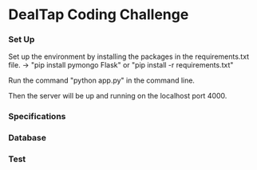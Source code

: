 # DealTap Coding Challenge

### Set Up

Set up the environment by installing the packages in the requirements.txt file.
-> "pip install pymongo Flask" or "pip install -r requirements.txt"

Run the command "python app.py" in the command line. 

Then the server will be up and running on the localhost port 4000. 



### Specifications


### Database




### Test





